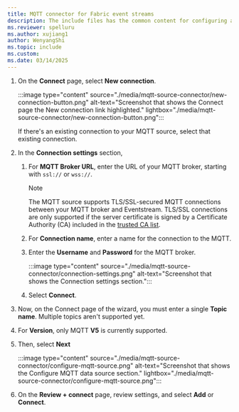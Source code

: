 ```yaml
---
title: MQTT connector for Fabric event streams
description: The include files has the common content for configuring an MQTT connector for Fabric event streams and Real-Time hub. 
ms.reviewer: spelluru
ms.author: xujiang1
author: WenyangShi
ms.topic: include
ms.custom:
ms.date: 03/14/2025
---
```



1. On the **Connect** page, select **New connection**.

    :::image type="content" source="./media/mqtt-source-connector/new-connection-button.png" alt-text="Screenshot that shows the Connect page the New connection link highlighted." lightbox="./media/mqtt-source-connector/new-connection-button.png":::     

    If there's an existing connection to your MQTT source, select that existing connection. 
1. In the **Connection settings** section, 
    1. For **MQTT Broker URL**, enter the URL of your MQTT broker, starting with `ssl://` or `wss://`. 

        > [!NOTE]
        > The MQTT source supports TLS/SSL-secured MQTT connections between your MQTT broker and Eventstream.
        > TLS/SSL connections are only supported if the server certificate is signed by a Certificate Authority (CA) included in the [trusted CA list](https://github.com/microsoft/fabric-event-streams/blob/main/References/certificate-authority-list/trusted-ca-list.txt).

    1. For **Connection name**, enter a name for the connection to the MQTT. 
    1. Enter the **Username** and **Password** for the MQTT broker. 

        :::image type="content" source="./media/mqtt-source-connector/connection-settings.png" alt-text="Screenshot that shows the Connection settings section.":::  
    1. Select **Connect**. 
1. Now, on the Connect page of the wizard, you must enter a single **Topic name**. Multiple topics aren't supported yet. 
1. For **Version**, only MQTT **V5** is currently supported. 
1. Then, select **Next**

    :::image type="content" source="./media/mqtt-source-connector/configure-mqtt-source.png" alt-text="Screenshot that shows the Configure MQTT data source section." lightbox="./media/mqtt-source-connector/configure-mqtt-source.png":::                
1. On the **Review + connect** page, review settings, and select **Add** or **Connect**. 
